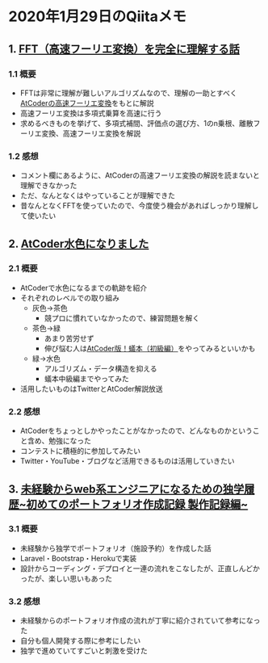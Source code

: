 # 2020年1月29日のQiitaメモ

## 1. [FFT（高速フーリエ変換）を完全に理解する話](https://qiita.com/ageprocpp/items/0d63d4ed80de4a35fe79)

### 1.1 概要

- FFTは非常に理解が難しいアルゴリズムなので、理解の一助とすべく[AtCoderの高速フーリエ変換](高速フーリエ変換)をもとに解説
- 高速フーリエ変換は多項式乗算を高速に行う
- 求めるべきものを挙げて、多項式補間、評価点の選び方、1のn乗根、離散フーリエ変換、高速フーリエ変換を解説

### 1.2 感想

- コメント欄にあるように、AtCoderの高速フーリエ変換の解説を読まないと理解できなかった
- ただ、なんとなくはやっていることが理解できた
- 昔なんとなくFFTを使っていたので、今度使う機会があればしっかり理解して使いたい

## 2. [AtCoder水色になりました](https://qiita.com/pkodama/items/93ab0b654d2597e42ac3)

### 2.1 概要

- AtCoderで水色になるまでの軌跡を紹介
- それぞれのレベルでの取り組み
  - 灰色→茶色
    - 競プロに慣れていなかったので、練習問題を解く
  - 茶色→緑
    - あまり苦労せず
    - 伸び悩む人は[AtCoder版！蟻本（初級編）](https://qiita.com/drken/items/e77685614f3c6bf86f44)をやってみるといいかも
  - 緑→水色
    - アルゴリズム・データ構造を抑える
    - 蟻本中級編までやってみた
- 活用したいものはTwitterとAtCoder解説放送

### 2.2 感想

- AtCoderをちょっとしかやったことがなかったので、どんなものかということ含め、勉強になった
- コンテストに積極的に参加してみたい
- Twitter・YouTube・ブログなど活用できるものは活用していきたい

## 3. [未経験からweb系エンジニアになるための独学履歴~初めてのポートフォリオ作成記録 製作記録編~](https://qiita.com/shitikakei/items/7b0e67af3a2258b53bb8)

### 3.1 概要

- 未経験から独学でポートフォリオ（施設予約）を作成した話
- Laravel・Bootstrap・Herokuで実装
- 設計からコーディング・デプロイと一連の流れをこなしたが、正直しんどかったが、楽しい思いもあった

### 3.2 感想

- 未経験からのポートフォリオ作成の流れが丁寧に紹介されていて参考になった
- 自分も個人開発する際に参考にしたい
- 独学で進めていてすごいと刺激を受けた

